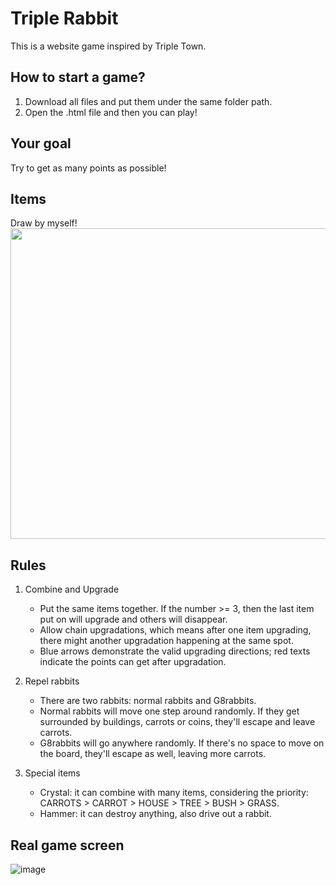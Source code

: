 # Triple Rabbit
This is a website game inspired by Triple Town.

## How to start a game?
1. Download all files and put them under the same folder path. 
2. Open the .html file and then you can play!

## Your goal
Try to get as many points as possible!

## Items
Draw by myself!
<img src="https://user-images.githubusercontent.com/71300686/176180221-450d7ebe-0566-4889-9789-99e1c3678444.png" width=757px height=497px>

## Rules
1. Combine and Upgrade
    - Put the same items together. If the number >= 3, then the last item put on will upgrade and others will disappear.
    - Allow chain upgradations, which means after one item upgrading, there might another upgradation happening at the same spot.
    - Blue arrows demonstrate the valid upgrading directions; red texts indicate the points can get after upgradation. 

2. Repel rabbits
    - There are two rabbits: normal rabbits and G8rabbits.
    - Normal rabbits will move one step around randomly. If they get surrounded by buildings, carrots or coins, they'll escape and leave carrots.
    - G8rabbits will go anywhere randomly. If there's no space to move on the board, they'll escape as well, leaving more carrots.
    
3. Special items
    - Crystal: it can combine with many items, considering the priority: CARROTS > CARROT > HOUSE > TREE > BUSH > GRASS.
    - Hammer: it can destroy anything, also drive out a rabbit.

## Real game screen
![image](https://user-images.githubusercontent.com/71300686/184495173-e822490e-7b28-431c-95f3-2f79fbe40545.png)
